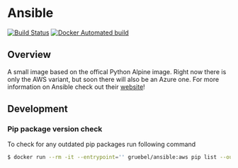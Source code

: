 # Ansible

[![Build Status](https://travis-ci.org/gruebel/docker-ansible.svg?branch=master)](https://travis-ci.org/gruebel/docker-ansible)
[![Docker Automated build](https://img.shields.io/docker/automated/gruebel/ansible.svg)](https://hub.docker.com/r/gruebel/ansible/builds/)

## Overview
A small image based on the offical Python Alpine image.
Right now there is only the AWS variant, but soon there will also be an Azure one.
For more information on Ansible check out their [website](https://www.ansible.com/)!

## Development
### Pip package version check
To check for any outdated pip packages run following command

```bash
$ docker run --rm -it --entrypoint='' gruebel/ansible:aws pip list --outdated --format=columns
```
